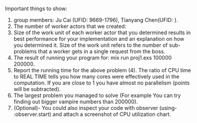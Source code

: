 Important things to show:
1. group members: Ju Cai (UFID: 9669-1796), Tianyang Chen(UFID: ).
2. The number of worker actors that we created:
3. Size of the work unit of each worker actor that you determined results in best performance for your implementation and an explanation on how you determined it. Size of the work unit refers to the number of sub-problems that a worker gets in a single request from the boss.
4. The result of running your program for: mix run proj1.exs 100000 200000.
5. Report the running time for the above problem (4). The ratio of CPU time to REAL TIME tells you how many cores were effectively used in the computation. If you are close to 1 you have almost no parallelism (points will be subtracted).
6. The largest problem you managed to solve (For example You can try finding out bigger vampire numbers than 200000).
7. (Optional)- You could also inspect your code with observer (using- :observer.start) and attach a screenshot of CPU utilization chart.
